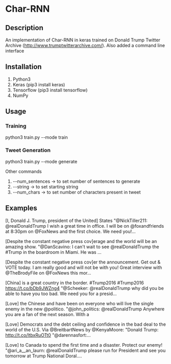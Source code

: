 # Char-RNN

## Description
An implementation of Char-RNN in keras trained on Donald Trump Twitter Archive (http://www.trumptwitterarchive.com/). 
Also added a command line interface

## Installation
1. Python3 
2. Keras (pip3 install keras)
3. Tensorflow (pip3 install tensorflow)
4. NumPy

## Usage

### Training
python3 train.py --mode train

### Tweet Generation
python3 train.py --mode generate 

Other commands 
1. --num_sentences -> to set number of sentences to generate
2. --string -> to set starting string
3. --num_chars -> to set number of characters present in tweet

## Examples
[I, Donald J. Trump, president of the United] States "@NickTiller211: @realDonaldTrump I wish a great time in office. I will be on @foxandfriends at 8:30pm on @FoxNews and the first choice. We need you!...

[Despite the constant negative press cov]erage and the world will be an amazing show. "@DanScavino: I can't wait to see @realDonaldTrump the #Trump in the boardroom in Miami. He was ...

[Despite the constant negative press cov]er the announcement. Get out & VOTE today. I am really good and will not be with you! Great interview with @TheBrodyFile on @FoxNews this mor...

[China] is a great country in the border. #Trump2016 #Trump2016 https://t.co/bDb9JWZng4 "@Scheeker: @realDonaldTrump why did you be able to have you too bad. We need you for a presid...

[Love] the Chinese and have been on everyone who will live the single enemy in the new @politico. "@john_politics: @realDonaldTrump Anywhere you are a fan of the next season. With a

[Love] Democrats and the debt ceiling and confidence in the bad deal to the world of the U.S. Via @BreitbartNews by @KenyaMoore: "Donald Trump: http://t.co/ltbxRuOTt0 "@darennasfort:...

[Love] to Canada to spend the first time and a disaster. Protect our enemy! "@ari_a__an_laurn: @realDonaldTrump please run for President and see you tomorrow at Trump National Doral....

